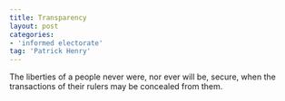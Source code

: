```yaml
---
title: Transparency
layout: post
categories:
- 'informed electorate'
tag: 'Patrick Henry'
---
```


The liberties of a people never were, nor ever will be, secure, when the transactions of their rulers may be concealed from them.